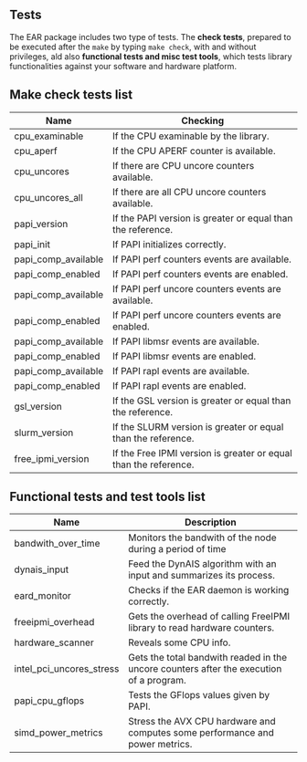 Tests
-----
The EAR package includes two type of tests. The **check tests**, prepared to be executed after the `make` by typing `make check`, with and without privileges, ald also **functional tests and misc test tools**, which tests library functionalities against your software and hardware platform.

Make check tests list
---------------------
| Name                | Checking                                                         |
| ------------------- | ---------------------------------------------------------------- |
| cpu_examinable      | If the CPU examinable by the library.                            |
| cpu_aperf           | If the CPU APERF counter is available.                           |
| cpu_uncores         | If there are CPU uncore counters available.                      |
| cpu_uncores_all     | If there are all CPU uncore counters available.                  |
| papi_version        | If the PAPI version is greater or equal than the reference.      |
| papi_init           | If PAPI initializes correctly.                                   |
| papi_comp_available | If PAPI perf counters events are available.                      |
| papi_comp_enabled   | If PAPI perf counters events are enabled.                        |
| papi_comp_available | If PAPI perf uncore counters events are available.               |
| papi_comp_enabled   | If PAPI perf uncore counters events are enabled.                 |
| papi_comp_available | If PAPI libmsr events are available.                             |
| papi_comp_enabled   | If PAPI libmsr events are enabled.                               |
| papi_comp_available | If PAPI rapl events are available.                               |
| papi_comp_enabled   | If PAPI rapl events are enabled.                                 |
| gsl_version         | If the GSL version is greater or equal than the reference.       |
| slurm_version       | If the SLURM version is greater or equal than the reference.     |
| free_ipmi_version   | If the Free IPMI version is greater or equal than the reference. |

Functional tests and test tools list
------------------------------------
| Name                     | Description                                                                             |
| ------------------------ | --------------------------------------------------------------------------------------- |
| bandwith_over_time       | Monitors the bandwith of the node during a period of time                               |
| dynais_input             | Feed the DynAIS algorithm with an input and summarizes its process.                     |
| eard_monitor             | Checks if the EAR daemon is working correctly.                                          |
| freeipmi_overhead        | Gets the overhead of calling FreeIPMI library to read hardware counters.                |
| hardware_scanner         | Reveals some CPU info.                                                                  |
| intel_pci_uncores_stress | Gets the total bandwith readed in the uncore counters after the execution of a program. |
| papi_cpu_gflops          | Tests the GFlops values given by PAPI.                                                  |
| simd_power_metrics       | Stress the AVX CPU hardware and computes some performance and power metrics.            |
